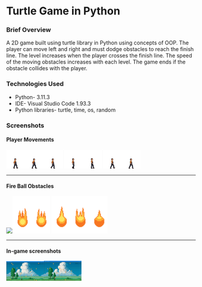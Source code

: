 <h1>Turtle Game in Python</h1>
<h3>Brief Overview</h3>
A 2D game built using turtle library in Python using concepts of OOP. 
The player can move left and right and must dodge obstacles to reach the finish line. 
The level increases when the player crosses the finish line. The speed of the moving obstacles increases with each level.
The game ends if the obstacle collides with the player.
<h3>Technologies Used</h3>
<ul>
  <li>Python- 3.11.3</li>
  <li>IDE- Visual Studio Code 1.93.3</li>
  <li>Python libraries- turtle, time, os, random</li>
</ul>
<h3>Screenshots</h3>
<h4>Player Movements</h4>
<p float="left">
  <img src="player_walk/tile000.gif" width="50px"><img src="player_walk/tile001.gif" width="50px"><img src="player_walk/tile002.gif" width="50px">
  <img src="player_walk/tile003.gif" width="50px"><img src="player_walk/tile004.gif" width="50px">
  <img src="player_walk/tile005.gif" width="50px"><img src="player_walk/tile006.gif" width="50px">
</p>
<hr>
<h4>Fire Ball Obstacles</h4>
<p float="left">
  <img src="fire/FB000.gif" width="50px"><img src="fire/FB001.gif" width="50px"><img src="fire/FB002.gif" width="50px">
  <img src="fire/FB003.gif" width="50px"><img src="fire/FB004.gif" width="50px"><img src="fire/FB005.gif" width="50px">
</p>
<hr>
<h4>In-game screenshots</h4>
<img src="screenshots/ss1.png" width="100px"><img src="screenshots/ss2.png" width="100px">
